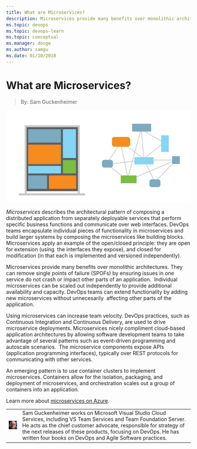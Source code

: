 ```yaml
---
title: What are Microservices?
description: Microservices provide many benefits over monolithic architectures.
ms.topic: devops
ms.topic: devops-learn
ms.topic: conceptual
ms.manager: douge
ms.author: samgu
ms.date: 01/10/2018
---
```


# What are Microservices?
> By: Sam Guckenheimer

![microservices\_600x300](_img/Microservices_600x300-1.png)

*Microservices* describes the architectural pattern of composing a
distributed application from separately deployable services that perform
specific business functions and communicate over web interfaces. DevOps
teams encapsulate individual pieces of functionality in microservices
and build larger systems by composing the microservices like building
blocks. Microservices apply an example of the open/closed principle:
they are open for extension (using  the interfaces they expose), and
closed for modification (in that each is implemented and versioned
independently).

Microservices provide many benefits over monolithic architectures. They
can remove single points of failure (SPOFs) by ensuring issues in one
service do not crash or impact other parts of an application. 
Individual microservices can be scaled out independently to provide
additional availability and capacity. DevOps teams can extend
functionality by adding new microservices without unnecesarily 
affecting other parts of the application.

Using microservices can increase team velocity. DevOps practices, such
as Continuous Integration and Continuous Delivery, are used to drive
microservice deployments. Microservices nicely compliment cloud-based
application architectures by allowing software development teams to take
advantage of several patterns such as event-driven programming and
autoscale scenarios.  The microservice components expose APIs
(application programming interfaces), typically over REST protocols for
communicating with other services.

An emerging pattern is to use container clusters to implement
microservices. Containers allow for the isolation, packaging, and
deployment of microservices, and orchestration scales out a group of
containers into an application.

Learn more about [microservices on Azure](https://azure.microsoft.com/en-us/documentation/articles/service-fabric-overview-microservices/ "Microservices on Azure service fabric.").

|             |                           |
|-------------|---------------------------|
|![Image: Sam Guckenheimer, MSFT](_img/samgu-avatar.jpg)|Sam Guckenheimer works on Microsoft Visual Studio Cloud Services, including VS Team Services and Team Foundation Server. He acts as the chief customer advocate, responsible for strategy of the next releases of these products, focusing on DevOps. He has written four books on DevOps and Agile Software practices.|
